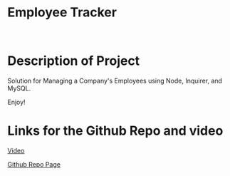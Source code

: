 # Employee Tracker
​
# Description of Project
Solution for Managing a Company's Employees using Node, Inquirer, and MySQL.

 Enjoy!


# Links for the Github Repo and video
[Video](https://drive.google.com/file/d/1hicCq-8l-2gHrRhUyZqTiHvAaX1EZEw8/view)

[Github Repo Page](https://github.com/rebeccachiquete/Team-Profile-Gen)
​
​